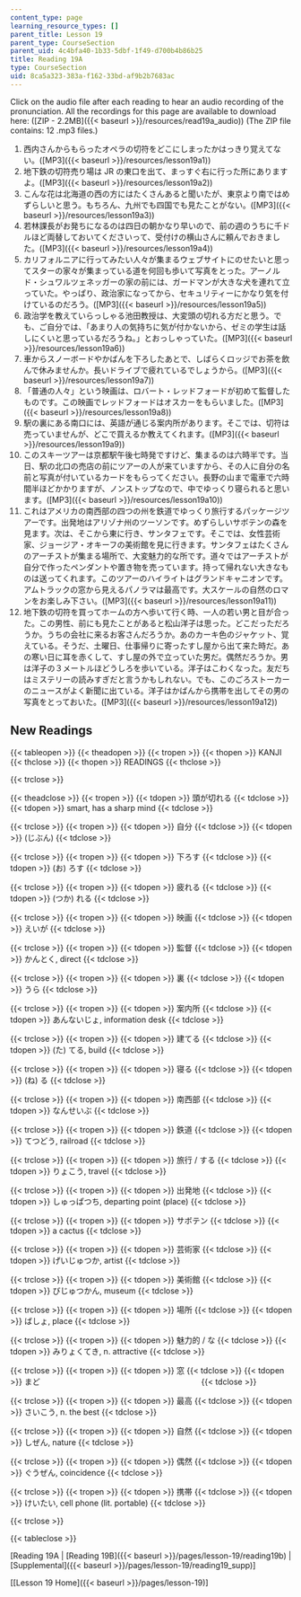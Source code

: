 ```yaml
---
content_type: page
learning_resource_types: []
parent_title: Lesson 19
parent_type: CourseSection
parent_uid: 4c4bfa40-1b33-5dbf-1f49-d700b4b86b25
title: Reading 19A
type: CourseSection
uid: 8ca5a323-383a-f162-33bd-af9b2b7683ac
---
```


Click on the audio file after each reading to hear an audio recording of the pronunciation. All the recordings for this page are available to download here: ([ZIP - 2.2MB]({{< baseurl >}}/resources/read19a_audio)) (The ZIP file contains: 12 .mp3 files.)

1.  西内さんからもらったオペラの切符をどこにしまったかはっきり覚えてない。([MP3]({{< baseurl >}}/resources/lesson19a1))
2.  地下鉄の切符売り場は JR の東口を出て、まっすぐ右に行った所にありますよ。([MP3]({{< baseurl >}}/resources/lesson19a2))
3.  こんな花は北海道の西の方にはたくさんあると聞いたが、東京より南ではめずらしいと思う。もちろん、九州でも四国でも見たことがない。([MP3]({{< baseurl >}}/resources/lesson19a3))
4.  若林課長がお発ちになるのは四日の朝かなり早いので、前の週のうちに千ドルほど両替しておいてくださいって、受付けの横山さんに頼んでおきました。([MP3]({{< baseurl >}}/resources/lesson19a4))
5.  カリフォルニアに行ってみたい人々が集まるウェブサイトにのせたいと思ってスターの家々が集まっている道を何回も歩いて写真をとった。アーノルド・シュワルツェネッガーの家の前には、ガードマンが大きな犬を連れて立っていた。やっぱり、政治家になってから、セキュリティーにかなり気を付けているのだろう。([MP3]({{< baseurl >}}/resources/lesson19a5))
6.  政治学を教えていらっしゃる池田教授は、大変頭の切れる方だと思う。でも、ご自分では、「あまり人の気持ちに気が付かないから、ゼミの学生は話しにくいと思っているだろうね。」とおっしゃっていた。([MP3]({{< baseurl >}}/resources/lesson19a6))
7.  車からスノーボードやかばんを下ろしたあとで、しばらくロッジでお茶を飲んで休みませんか。長いドライブで疲れているでしょうから。([MP3]({{< baseurl >}}/resources/lesson19a7))
8.  「普通の人々」という映画は、ロバート・レッドフォードが初めて監督したものです。この映画でレッドフォードはオスカーをもらいました。([MP3]({{< baseurl >}}/resources/lesson19a8))
9.  駅の裏にある南口には、英語が通じる案内所があります。そこでは、切符は売っていませんが、どこで買えるか教えてくれます。([MP3]({{< baseurl >}}/resources/lesson19a9))
10.  このスキーツアーは京都駅午後七時発ですけど、集まるのは六時半です。当日、駅の北口の売店の前にツアーの人が来ていますから、その人に自分の名前と写真が付いているカードをもらってください。長野の山まで電車で六時間半ほどかかりますが、ノンストップなので、中でゆっくり寝られると思います。([MP3]({{< baseurl >}}/resources/lesson19a10))
11.  これはアメリカの南西部の四つの州を鉄道でゆっくり旅行するパッケージツアーです。出発地はアリゾナ州のツーソンです。めずらしいサボテンの森を見ます。次は、そこから東に行き、サンタフェです。そこでは、女性芸術家、ジョージア・オキーフの美術館を見に行きます。サンタフェはたくさんのアーチストが集まる場所で、大変魅力的な所です。道々ではアーチストが自分で作ったペンダントや置き物を売っています。持って帰れない大きなものは送ってくれます。このツアーのハイライトはグランドキャニオンです。アムトラックの窓から見えるパノラマは最高です。大スケールの自然のロマンをお楽しみ下さい。([MP3]({{< baseurl >}}/resources/lesson19a11))
12.  地下鉄の切符を買ってホームの方へ歩いて行く時、一人の若い男と目が合った。この男性、前にも見たことがあると松山洋子は思った。どこだっただろうか。うちの会社に来るお客さんだろうか。あのカーキ色のジャケット、覚えている。そうだ、土曜日、仕事帰りに寄ったすし屋から出て来た時だ。あの寒い日に耳を赤くして、すし屋の外で立っていた男だ。偶然だろうか。男は洋子の３メートルほどうしろを歩いている。洋子はこわくなった。友だちはミステリーの読みすぎだと言うかもしれない。でも、このごろストーカーのニュースがよく新聞に出ている。洋子はかばんから携帯を出してその男の写真をとっておいた。([MP3]({{< baseurl >}}/resources/lesson19a12))

New Readings
------------

{{< tableopen >}}
{{< theadopen >}}
{{< tropen >}}
{{< thopen >}}
KANJI
{{< thclose >}}
{{< thopen >}}
READINGS
{{< thclose >}}

{{< trclose >}}

{{< theadclose >}}
{{< tropen >}}
{{< tdopen >}}
頭が切れる
{{< tdclose >}}
{{< tdopen >}}
smart, has a sharp mind
{{< tdclose >}}

{{< trclose >}}
{{< tropen >}}
{{< tdopen >}}
自分
{{< tdclose >}}
{{< tdopen >}}
(じぶん)
{{< tdclose >}}

{{< trclose >}}
{{< tropen >}}
{{< tdopen >}}
下ろす
{{< tdclose >}}
{{< tdopen >}}
(お) ろす
{{< tdclose >}}

{{< trclose >}}
{{< tropen >}}
{{< tdopen >}}
疲れる
{{< tdclose >}}
{{< tdopen >}}
(つか) れる
{{< tdclose >}}

{{< trclose >}}
{{< tropen >}}
{{< tdopen >}}
映画
{{< tdclose >}}
{{< tdopen >}}
えいが
{{< tdclose >}}

{{< trclose >}}
{{< tropen >}}
{{< tdopen >}}
監督
{{< tdclose >}}
{{< tdopen >}}
かんとく, direct
{{< tdclose >}}

{{< trclose >}}
{{< tropen >}}
{{< tdopen >}}
裏
{{< tdclose >}}
{{< tdopen >}}
うら
{{< tdclose >}}

{{< trclose >}}
{{< tropen >}}
{{< tdopen >}}
案内所
{{< tdclose >}}
{{< tdopen >}}
あんないじょ, information desk
{{< tdclose >}}

{{< trclose >}}
{{< tropen >}}
{{< tdopen >}}
建てる
{{< tdclose >}}
{{< tdopen >}}
(た) てる, build
{{< tdclose >}}

{{< trclose >}}
{{< tropen >}}
{{< tdopen >}}
寝る
{{< tdclose >}}
{{< tdopen >}}
(ね) る
{{< tdclose >}}

{{< trclose >}}
{{< tropen >}}
{{< tdopen >}}
南西部
{{< tdclose >}}
{{< tdopen >}}
なんせいぶ
{{< tdclose >}}

{{< trclose >}}
{{< tropen >}}
{{< tdopen >}}
鉄道
{{< tdclose >}}
{{< tdopen >}}
てつどう, railroad
{{< tdclose >}}

{{< trclose >}}
{{< tropen >}}
{{< tdopen >}}
旅行 / する
{{< tdclose >}}
{{< tdopen >}}
りょこう, travel
{{< tdclose >}}

{{< trclose >}}
{{< tropen >}}
{{< tdopen >}}
出発地
{{< tdclose >}}
{{< tdopen >}}
しゅっぱつち, departing point (place)
{{< tdclose >}}

{{< trclose >}}
{{< tropen >}}
{{< tdopen >}}
サボテン
{{< tdclose >}}
{{< tdopen >}}
a cactus
{{< tdclose >}}

{{< trclose >}}
{{< tropen >}}
{{< tdopen >}}
芸術家
{{< tdclose >}}
{{< tdopen >}}
げいじゅつか, artist
{{< tdclose >}}

{{< trclose >}}
{{< tropen >}}
{{< tdopen >}}
美術館
{{< tdclose >}}
{{< tdopen >}}
びじゅつかん, museum
{{< tdclose >}}

{{< trclose >}}
{{< tropen >}}
{{< tdopen >}}
場所
{{< tdclose >}}
{{< tdopen >}}
ばしょ, place
{{< tdclose >}}

{{< trclose >}}
{{< tropen >}}
{{< tdopen >}}
魅力的 / な
{{< tdclose >}}
{{< tdopen >}}
みりょくてき, n. attractive
{{< tdclose >}}

{{< trclose >}}
{{< tropen >}}
{{< tdopen >}}
窓
{{< tdclose >}}
{{< tdopen >}}
まど　　　　　 　　　　　　　　　　　　　　　
{{< tdclose >}}

{{< trclose >}}
{{< tropen >}}
{{< tdopen >}}
最高
{{< tdclose >}}
{{< tdopen >}}
さいこう, n. the best
{{< tdclose >}}

{{< trclose >}}
{{< tropen >}}
{{< tdopen >}}
自然
{{< tdclose >}}
{{< tdopen >}}
しぜん, nature
{{< tdclose >}}

{{< trclose >}}
{{< tropen >}}
{{< tdopen >}}
偶然
{{< tdclose >}}
{{< tdopen >}}
ぐうぜん, coincidence
{{< tdclose >}}

{{< trclose >}}
{{< tropen >}}
{{< tdopen >}}
携帯
{{< tdclose >}}
{{< tdopen >}}
けいたい, cell phone (lit. portable)
{{< tdclose >}}

{{< trclose >}}

{{< tableclose >}}

\[Reading 19A | [Reading 19B]({{< baseurl >}}/pages/lesson-19/reading19b) | [Supplemental]({{< baseurl >}}/pages/lesson-19/reading19_supp)\]

\[[Lesson 19 Home]({{< baseurl >}}/pages/lesson-19)\]